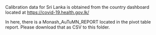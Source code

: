 Calibration data for Sri Lanka  is obtained from the country dashboard located at https://covid-19.health.gov.lk/

In here, there is a Monash_AuTuMN_REPORT located in the pivot table report. Please download that as CSV to this folder.